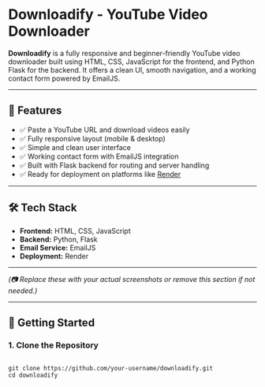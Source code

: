 <!DOCTYPE html>
<html lang="en">
<head>
  <meta charset="UTF-8">
 
</head>
<body>

  <h1> Downloadify - YouTube Video Downloader</h1>

  <p><strong>Downloadify</strong> is a fully responsive and beginner-friendly YouTube video downloader built using HTML, CSS, JavaScript for the frontend, and Python Flask for the backend. It offers a clean UI, smooth navigation, and a working contact form powered by EmailJS.</p>

  <hr>

  <h2>🔧 Features</h2>
  <ul>
    <li>✅ Paste a YouTube URL and download videos easily</li>
    <li>✅ Fully responsive layout (mobile & desktop)</li>
    <li>✅ Simple and clean user interface</li>
    <li>✅ Working contact form with EmailJS integration</li>
    <li>✅ Built with Flask backend for routing and server handling</li>
    <li>✅ Ready for deployment on platforms like <a href="https://render.com" target="_blank">Render</a></li>
  </ul>

  <hr>

  <h2>🛠 Tech Stack</h2>
  <ul>
    <li><strong>Frontend:</strong> HTML, CSS, JavaScript</li>
    <li><strong>Backend:</strong> Python, Flask</li>
    <li><strong>Email Service:</strong> EmailJS</li>
    <li><strong>Deployment:</strong> Render</li>
  </ul>

  <hr>

  <p><em>(📷 Replace these with your actual screenshots or remove this section if not needed.)</em></p>

  <hr>

  <h2>🚀 Getting Started</h2>

  <h3>1. Clone the Repository</h3>
  <pre>
<code>
git clone https://github.com/your-username/downloadify.git
cd downloadify
</code>
  </pre>

</body>
</html>
